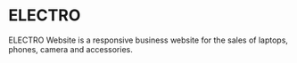 # ELECTRO
 ELECTRO Website is a responsive business website for the sales of laptops, phones, camera and accessories.
